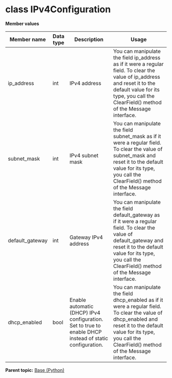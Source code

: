 # class IPv4Configuration

 **Member values** 

|Member name|Data type|Description|Usage|
|-----------|---------|-----------|-----|
|ip\_address|int|IPv4 address|You can manipulate the field ip\_address as if it were a regular field. To clear the value of ip\_address and reset it to the default value for its type, you call the ClearField\(\) method of the Message interface.|
|subnet\_mask|int|IPv4 subnet mask|You can manipulate the field subnet\_mask as if it were a regular field. To clear the value of subnet\_mask and reset it to the default value for its type, you call the ClearField\(\) method of the Message interface.|
|default\_gateway|int|Gateway IPv4 address|You can manipulate the field default\_gateway as if it were a regular field. To clear the value of default\_gateway and reset it to the default value for its type, you call the ClearField\(\) method of the Message interface.|
|dhcp\_enabled|bool|Enable automatic \(DHCP\) IPv4 configuration. Set to true to enable DHCP instead of static configuration.|You can manipulate the field dhcp\_enabled as if it were a regular field. To clear the value of dhcp\_enabled and reset it to the default value for its type, you call the ClearField\(\) method of the Message interface.|

**Parent topic:** [Base \(Python\)](../../summary_pages/Base.md)

